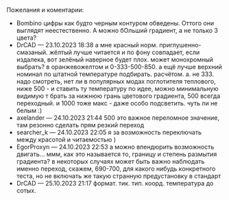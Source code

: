 Пожелания и коментарии:
- Bombino 
цифры как будто черным контуром обведены. Оттого они выглядят неестественно. 
А можно бОльший градиент, а не только 3 цвета?
- DrCAD — 23.10.2023 18:38
а мне красный норм. приглушенно-смазаный. жёлтый лучше читается и по фону совпадает, если издалека, вот зелёный наверное будет плох.
может монохромный выбрать? в оранжевожелтом
и 0-333-500-850. а ещё лучше верхний номинал по штатной температуре подбирать. расчётом.
а. не 333. надо смотреть, нет ли в популярных модах поглотителя теплового, ниже 500 - и ставить ту температуру
по идее, можно минимальную видимую т брать за нижнюю грань цветового градиента, 500 всегда переходный. и 1000 тоже макс - даже особо подсветить. чуть ли не белым :)
- axelander — 24.10.2023 21:44
500 это важное переломное значение, там резонно сделать прям резкий переход 
- searcher_k — 24.10.2023 22:05
я за возможность переключать между красотой и читаемостью )
- EgorProxyn — 24.10.2023 22:53
а можно впендюрить возможность двигать... ммм, как это называется то, границу и степень размытия градиента?
в некоторых случаях может быть важно наблюдать именно переход, скажем, 690-700, для какого нибудь конкретного теста, но не включать же такую странную предустановку в стандарт
- DrCAD — 25.10.2023 21:17
формат. тик. тип. коорд. температура до сотых.